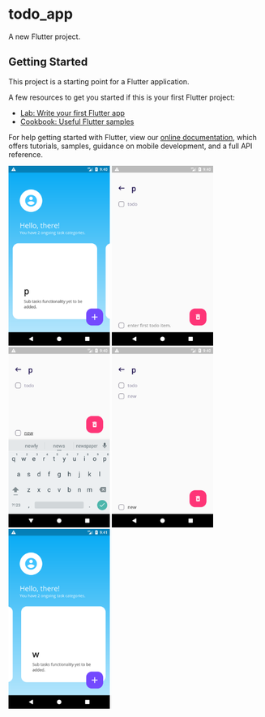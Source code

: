 # todo_app

A new Flutter project.

## Getting Started

This project is a starting point for a Flutter application.

A few resources to get you started if this is your first Flutter project:

- [Lab: Write your first Flutter app](https://flutter.dev/docs/get-started/codelab)
- [Cookbook: Useful Flutter samples](https://flutter.dev/docs/cookbook)

For help getting started with Flutter, view our
[online documentation](https://flutter.dev/docs), which offers tutorials,
samples, guidance on mobile development, and a full API reference.


<img src="https://github.com/srikar-muthyala/flutter-todo-app-with-persistent-storage/blob/master/images/Screenshot_1601093419.png" width="200" />
<img src="https://github.com/srikar-muthyala/flutter-todo-app-with-persistent-storage/blob/master/images/Screenshot_1601093433.png" width="200" />
<img src="https://github.com/srikar-muthyala/flutter-todo-app-with-persistent-storage/blob/master/images/Screenshot_1601093447.png" width="200" />
<img src="https://github.com/srikar-muthyala/flutter-todo-app-with-persistent-storage/blob/master/images/Screenshot_1601093458.png" width="200" />
<img src="https://github.com/srikar-muthyala/flutter-todo-app-with-persistent-storage/blob/master/images/Screenshot_1601093477.png" width="200" />


